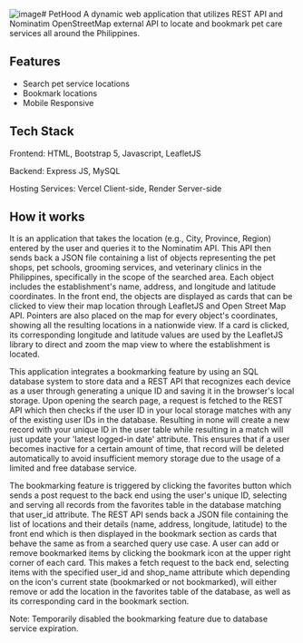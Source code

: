 ![image](https://github.com/user-attachments/assets/6afe1b86-633f-41a4-bf9e-767bb2ffddaa)# PetHood
A dynamic web application that utilizes REST API and Nominatim OpenStreetMap external API to locate and bookmark pet care services all around the Philippines.

**Features**
----
- Search pet service locations
- Bookmark locations
- Mobile Responsive

**Tech Stack**
----
Frontend: HTML, Bootstrap 5, Javascript, LeafletJS

Backend: Express JS, MySQL

Hosting Services: Vercel Client-side, Render Server-side

**How it works**
----
It is an application that takes the location (e.g., City, Province, Region) entered by the user and queries it to the Nominatim API. This API then sends back a JSON file containing a list of objects representing the pet shops, pet schools, grooming services, and veterinary clinics in the Philippines, specifically in the scope of the searched area. Each object includes the establishment's name, address, and longitude and latitude coordinates. In the front end, the objects are displayed as cards that can be clicked to view their map location through LeafletJS and Open Street Map API. Pointers are also placed on the map for every object's coordinates, showing all the resulting locations in a nationwide view. If a card is clicked, its corresponding longitude and latitude values are used by the LeafletJS library to direct and zoom the map view to where the establishment is located.

This application integrates a bookmarking feature by using an SQL database system to store data and a REST API that recognizes each device as a user through generating a unique ID and saving it in the browser's local storage. Upon opening the search page, a request is fetched to the REST API which then checks if the user ID in your local storage matches with any of the existing user IDs in the database. Resulting in none will create a new record with your unique ID in the user table while resulting in a match will just update your 'latest logged-in date' attribute. This ensures that if a user becomes inactive for a certain amount of time, that record will be deleted automatically to avoid insufficient memory storage due to the usage of a limited and free database service.

The bookmarking feature is triggered by clicking the favorites button which sends a post request to the back end using the user's unique ID, selecting and serving all records from the favorites table in the database matching that user_id attribute. The REST API sends back a JSON file containing the list of locations and their details (name, address, longitude, latitude) to the front end which is then displayed in the bookmark section as cards that behave the same as from a searched query use case. A user can add or remove bookmarked items by clicking the bookmark icon at the upper right corner of each card. This makes a fetch request to the back end, selecting items with the specified user_id and shop_name attribute which depending on the icon's current state (bookmarked or not bookmarked), will either remove or add the location in the favorites table of the database, as well as its corresponding card in the bookmark section.

Note: Temporarily disabled the bookmarking feature due to database service expiration.
